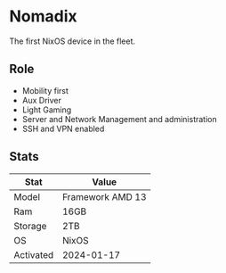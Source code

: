 # Nomadix

The first NixOS device in the fleet.
## Role

- Mobility first
- Aux Driver
- Light Gaming
- Server and Network Management and administration
- SSH and VPN enabled
## Stats

| Stat      | Value            |
| --------- | ---------------- |
| Model     | Framework AMD 13 |
| Ram       | 16GB             |
| Storage   | 2TB              |
| OS        | NixOS            |
| Activated | 2024-01-17       |

